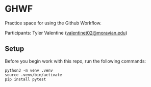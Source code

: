 
# GHWF

Practice space for using the Github Workflow.

Participants:
Tyler Valentine (valentinet02@moravian.edu)


## Setup

Before you begin work with this repo, run the following commands:

```
python3 -m venv .venv
source .venv/bin/activate
pip install pytest
```
